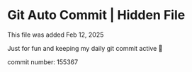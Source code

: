 # Git Auto Commit | Hidden File

This file was added Feb 12, 2025

Just for fun and keeping my daily git commit active 🤪

commit number: 155367
